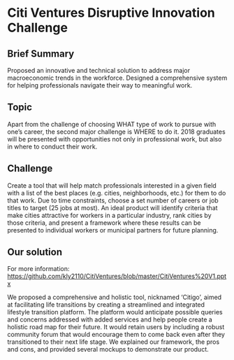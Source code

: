 # Citi Ventures Disruptive Innovation Challenge

## Brief Summary
Proposed an innovative and technical solution to address major macroeconomic trends in the workforce. Designed a comprehensive system for helping professionals navigate their way to meaningful work.

## Topic
Apart from the challenge of choosing WHAT type of work to pursue with one’s career, the second major challenge is WHERE to do it. 2018 graduates will be presented with opportunities not only in professional work, but also in where to conduct their work. 

## Challenge
Create a tool that will help match professionals interested in a given field with a list of the best places (e.g. cities, neighborhoods, etc.) for them to do that work. Due to time constraints, choose a set number of careers or job titles to target (25 jobs at most).  An ideal product will identify criteria that make cities attractive for workers in a particular industry, rank cities by those criteria, and present a framework where these results can be presented to individual workers or municipal partners for future planning.

## Our solution
For more information: https://github.com/kly2110/CitiVentures/blob/master/CitiVentures%20V1.pptx

We proposed a comprehensive and holistic tool, nicknamed ‘Citigo’, aimed at facilitating life transitions by creating a streamlined and integrated lifestyle transition platform. The platform would anticipate possible queries and concerns addressed with added services and help people create a holistic road map for their future. It would retain users by including a robust community forum that would encourage them to come back even after they transitioned to their next life stage. We explained our framework, the pros and cons, and provided several mockups to demonstrate our product. 

